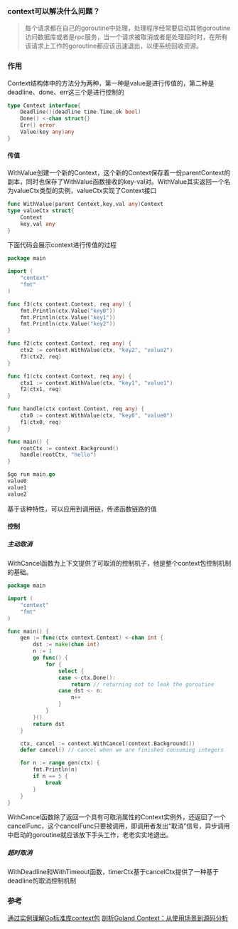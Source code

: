 ### context可以解决什么问题？
>每个请求都在自己的goroutine中处理，处理程序经常要启动其他goroutine访问数据库或者是rpc服务，当一个请求被取消或者是处理超时时，在所有该请求上工作的goroutine都应该迅速退出，以便系统回收资源。

### 作用
Context结构体中的方法分为两种，第一种是value是进行传值的，第二种是deadline、done、err这三个是进行控制的
```go
type Context interface{
	Deadline()(deadline time.Time,ok bool)
	Done() <-chan struct{}
	Err() error
	Value(key any)any
}
```
#### 传值
WithValue创建一个新的Context，这个新的Context保存着一份parentContext的副本，同时也保存了WithValue函数接收的key-val对。WithValue其实返回一个名为valueCtx类型的实例，valueCtx实现了Context接口
```go
func WithValue(parent Context,key,val any)Context
type valueCtx struct{
	Context
	key,val any
}
```
下面代码会展示context进行传值的过程
```go
package main

import (
    "context"
    "fmt"
)

func f3(ctx context.Context, req any) {
    fmt.Println(ctx.Value("key0"))
    fmt.Println(ctx.Value("key1"))
    fmt.Println(ctx.Value("key2"))
}

func f2(ctx context.Context, req any) {
    ctx2 := context.WithValue(ctx, "key2", "value2")
    f3(ctx2, req)
}

func f1(ctx context.Context, req any) {
    ctx1 := context.WithValue(ctx, "key1", "value1")
    f2(ctx1, req)
}

func handle(ctx context.Context, req any) {
    ctx0 := context.WithValue(ctx, "key0", "value0")
    f1(ctx0, req)
}

func main() {
    rootCtx := context.Background()
    handle(rootCtx, "hello")
}

$go run main.go
value0
value1
value2

```
基于该种特性，可以应用到调用链，传递函数链路的值
#### 控制
##### 主动取消
WithCancel函数为上下文提供了可取消的控制机子，他是整个context包控制机制的基础。
```go
package main

import (
    "context"
    "fmt"
)

func main() {
    gen := func(ctx context.Context) <-chan int {
        dst := make(chan int)
        n := 1
        go func() {
            for {
                select {
                case <-ctx.Done():
                    return // returning not to leak the goroutine
                case dst <- n:
                    n++
                }
            }
        }()
        return dst
    }

    ctx, cancel := context.WithCancel(context.Background())
    defer cancel() // cancel when we are finished consuming integers

    for n := range gen(ctx) {
        fmt.Println(n)
        if n == 5 {
            break
        }
    }
}
```
WithCancel函数除了返回一个具有可取消属性的Context实例外，还返回了一个cancelFunc，这个cancelFunc只要被调用，即调用者发出“取消”信号，异步调用中启动的goroutine就应该放下手头工作，老老实实地退出。
##### 超时取消
WithDeadline和WithTimeout函数，timerCtx基于cancelCtx提供了一种基于deadline的取消控制机制

### 参考
[通过实例理解Go标准库context包](https://tonybai.com/2022/11/08/understand-go-context-by-example/)
[剖析Goland Context：从使用场景到源码分析](https://xie.infoq.cn/article/3e18dd6d335d1a6ab552a88e8)

